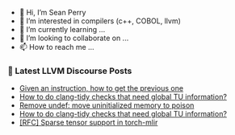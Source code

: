 - 👋 Hi, I’m Sean Perry
- 👀 I’m interested in compilers (c++, COBOL, llvm)
- 🌱 I’m currently learning ...
- 💞️ I’m looking to collaborate on ...
- 📫 How to reach me ...

<!---
s66perry/s66perry is a ✨ special ✨ repository because its `README.md` (this file) appears on your GitHub profile.
You can click the Preview link to take a look at your changes.
--->
### 📕 Latest LLVM Discourse Posts

<!-- DISCOURSE-LLVM:START -->
- [Given an instruction, how to get the previous one](https://discourse.llvm.org/t/given-an-instruction-how-to-get-the-previous-one/63849#post_1)
- [How to do clang-tidy checks that need global TU information?](https://discourse.llvm.org/t/how-to-do-clang-tidy-checks-that-need-global-tu-information/63846#post_2)
- [Remove undef: move uninitialized memory to poison](https://discourse.llvm.org/t/remove-undef-move-uninitialized-memory-to-poison/61123#post_14)
- [How to do clang-tidy checks that need global TU information?](https://discourse.llvm.org/t/how-to-do-clang-tidy-checks-that-need-global-tu-information/63846#post_1)
- [[RFC] Sparse tensor support in torch-mlir](https://discourse.llvm.org/t/rfc-sparse-tensor-support-in-torch-mlir/63627#post_13)
<!-- DISCOURSE-LLVM:END -->
